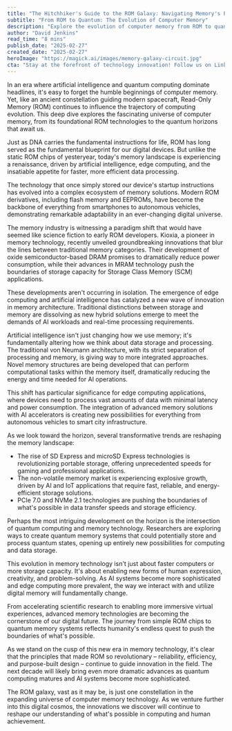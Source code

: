 ```yaml
---
title: "The Hitchhiker's Guide to the ROM Galaxy: Navigating Memory's Past, Present, and Quantum Future"
subtitle: "From ROM to Quantum: The Evolution of Computer Memory"
description: "Explore the evolution of computer memory from ROM to quantum computing in this comprehensive guide. Learn how AI and edge computing are reshaping memory technology and what the future holds for digital storage solutions."
author: "David Jenkins"
read_time: "8 mins"
publish_date: "2025-02-27"
created_date: "2025-02-27"
heroImage: "https://magick.ai/images/memory-galaxy-circuit.jpg"
cta: "Stay at the forefront of technology innovation! Follow us on LinkedIn to join the conversation about the future of computer memory and AI advancement."
---
```


In an era where artificial intelligence and quantum computing dominate headlines, it's easy to forget the humble beginnings of computer memory. Yet, like an ancient constellation guiding modern spacecraft, Read-Only Memory (ROM) continues to influence the trajectory of computing evolution. This deep dive explores the fascinating universe of computer memory, from its foundational ROM technologies to the quantum horizons that await us.

Just as DNA carries the fundamental instructions for life, ROM has long served as the fundamental blueprint for our digital devices. But unlike the static ROM chips of yesteryear, today's memory landscape is experiencing a renaissance, driven by artificial intelligence, edge computing, and the insatiable appetite for faster, more efficient data processing.

The technology that once simply stored our device's startup instructions has evolved into a complex ecosystem of memory solutions. Modern ROM derivatives, including flash memory and EEPROMs, have become the backbone of everything from smartphones to autonomous vehicles, demonstrating remarkable adaptability in an ever-changing digital universe.

The memory industry is witnessing a paradigm shift that would have seemed like science fiction to early ROM developers. Kioxia, a pioneer in memory technology, recently unveiled groundbreaking innovations that blur the lines between traditional memory categories. Their development of oxide semiconductor-based DRAM promises to dramatically reduce power consumption, while their advances in MRAM technology push the boundaries of storage capacity for Storage Class Memory (SCM) applications.

These developments aren't occurring in isolation. The emergence of edge computing and artificial intelligence has catalyzed a new wave of innovation in memory architecture. Traditional distinctions between storage and memory are dissolving as new hybrid solutions emerge to meet the demands of AI workloads and real-time processing requirements.

Artificial intelligence isn't just changing how we use memory; it's fundamentally altering how we think about data storage and processing. The traditional von Neumann architecture, with its strict separation of processing and memory, is giving way to more integrated approaches. Novel memory structures are being developed that can perform computational tasks within the memory itself, dramatically reducing the energy and time needed for AI operations.

This shift has particular significance for edge computing applications, where devices need to process vast amounts of data with minimal latency and power consumption. The integration of advanced memory solutions with AI accelerators is creating new possibilities for everything from autonomous vehicles to smart city infrastructure.

As we look toward the horizon, several transformative trends are reshaping the memory landscape:
- The rise of SD Express and microSD Express technologies is revolutionizing portable storage, offering unprecedented speeds for gaming and professional applications.
- The non-volatile memory market is experiencing explosive growth, driven by AI and IoT applications that require fast, reliable, and energy-efficient storage solutions.
- PCIe 7.0 and NVMe 2.1 technologies are pushing the boundaries of what's possible in data transfer speeds and storage efficiency.

Perhaps the most intriguing development on the horizon is the intersection of quantum computing and memory technology. Researchers are exploring ways to create quantum memory systems that could potentially store and process quantum states, opening up entirely new possibilities for computing and data storage.

This evolution in memory technology isn't just about faster computers or more storage capacity. It's about enabling new forms of human expression, creativity, and problem-solving. As AI systems become more sophisticated and edge computing more prevalent, the way we interact with and utilize digital memory will fundamentally change.

From accelerating scientific research to enabling more immersive virtual experiences, advanced memory technologies are becoming the cornerstone of our digital future. The journey from simple ROM chips to quantum memory systems reflects humanity's endless quest to push the boundaries of what's possible.

As we stand on the cusp of this new era in memory technology, it's clear that the principles that made ROM so revolutionary – reliability, efficiency, and purpose-built design – continue to guide innovation in the field. The next decade will likely bring even more dramatic advances as quantum computing matures and AI systems become more sophisticated.

The ROM galaxy, vast as it may be, is just one constellation in the expanding universe of computer memory technology. As we venture further into this digital cosmos, the innovations we discover will continue to reshape our understanding of what's possible in computing and human achievement.